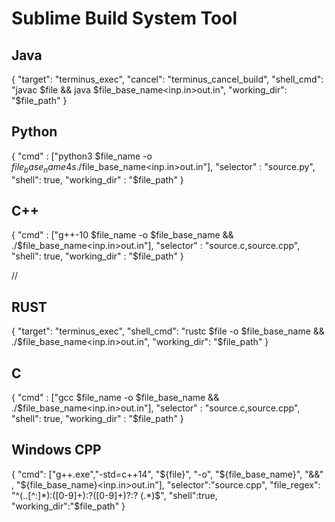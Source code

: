# Sublime Build System Tool

## Java
{ 
"target": "terminus_exec",
"cancel": "terminus_cancel_build",
"shell_cmd": "javac $file && java $file_base_name<inp.in>out.in",
"working_dir": "$file_path"
}

## Python

{
  "cmd" : ["python3 $file_name -o $file_base_name 4s ./$file_base_name<inp.in>out.in"], 
  "selector" : "source.py",
  "shell": true,
  "working_dir" : "$file_path"
}

## C++
{
  "cmd" : ["g++-10 $file_name -o $file_base_name &&  ./$file_base_name<inp.in>out.in"], 
  "selector" : "source.c,source.cpp",
  "shell": true,
  "working_dir" : "$file_path"
}

//
## RUST
{ 
"target": "terminus_exec",
"shell_cmd": "rustc $file  -o $file_base_name &&  ./$file_base_name<inp.in>out.in",
"working_dir": "$file_path"
}


## C
{
  "cmd" : ["gcc  $file_name -o $file_base_name &&  ./$file_base_name<inp.in>out.in"], 
  "selector" : "source.c,source.cpp",
  "shell": true,
  "working_dir" : "$file_path"
}


## Windows CPP
{
"cmd": ["g++.exe","-std=c++14", "${file}", "-o", "${file_base_name}", "&&" , "${file_base_name}<inp.in>out.in"],
"selector":"source.cpp",
"file_regex": "^(..[^:]*):([0-9]+):?([0-9]+)?:? (.*)$",
"shell":true,
"working_dir":"$file_path"
}
